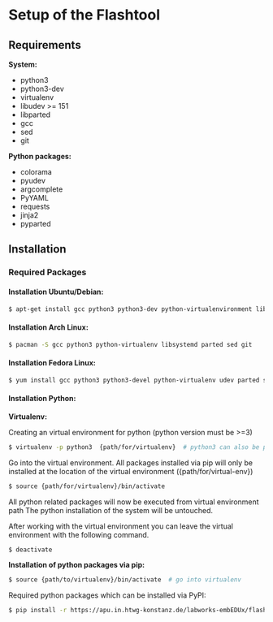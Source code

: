 # Setup of the Flashtool

## Requirements

__System:__

- python3
- python3-dev
- virtualenv
- libudev >= 151
- libparted
- gcc
- sed
- git

__Python packages:__

- colorama
- pyudev
- argcomplete
- PyYAML
- requests
- jinja2
- pyparted


## Installation

### Required Packages

#### Installation Ubuntu/Debian:

```sh
$ apt-get install gcc python3 python3-dev python-virtualenvironment libudev-dev libparted sed git
```

#### Installation Arch Linux:

```sh
$ pacman -S gcc python3 python-virtualenv libsystemd parted sed git
```

#### Installation Fedora Linux:

```sh
$ yum install gcc python3 python3-devel python-virtualenv udev parted sed git
```

#### Installation Python:


**Virtualenv:**

Creating an virtual environment for python (python version must be >=3)

```sh
$ virtualenv -p python3  {path/for/virtualenv}  # python3 can also be python3.x
```

Go into the virtual environment. All packages installed via pip will only be
installed at the location of the virtual environment ({path/for/virtual-env})

```sh
$ source {path/for/virtualenv}/bin/activate
```

All python related packages will now be executed from virtual environment path 
The python installation of the system will be untouched.

After working with the virtual environment you can leave the virtual 
environment with the following command.

```sh
$ deactivate
```


**Installation of python packages via pip:**

```sh
$ source {path/to/virtualenv}/bin/activate  # go into virtualenv
```

Required python packages which can be installed via PyPI:

```sh
$ pip install -r https://apu.in.htwg-konstanz.de/labworks-embEDUx/flashtool/raw/master/requirements.txt
```
